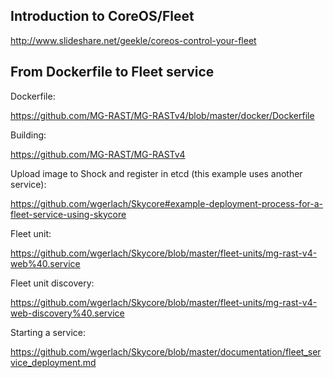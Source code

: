 


## Introduction to CoreOS/Fleet

http://www.slideshare.net/geekle/coreos-control-your-fleet


## From Dockerfile to Fleet service


Dockerfile:

https://github.com/MG-RAST/MG-RASTv4/blob/master/docker/Dockerfile

Building:

https://github.com/MG-RAST/MG-RASTv4

Upload image to Shock and register in etcd (this example uses another service):

https://github.com/wgerlach/Skycore#example-deployment-process-for-a-fleet-service-using-skycore

Fleet unit:

https://github.com/wgerlach/Skycore/blob/master/fleet-units/mg-rast-v4-web%40.service

Fleet unit discovery:

https://github.com/wgerlach/Skycore/blob/master/fleet-units/mg-rast-v4-web-discovery%40.service

Starting a service:

https://github.com/wgerlach/Skycore/blob/master/documentation/fleet_service_deployment.md


